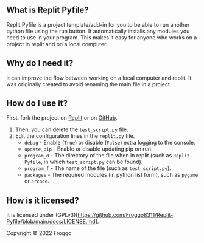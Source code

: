 ## What is Replit Pyfile?
Replit Pyfile is a project template/add-in for you to be able to run another python file using the run button. It automatically installs any modules you need to use in your program. This makes it easy for anyone who works on a project in replit and on a local computer.

## Why do I need it?
It can improve the flow between working on a local computer and replit. It was originally created to avoid renaming the main file in a project.

## How do I use it?
First, fork the project on [Replit](https://replit.com/@Froggo8311/Replit-Pyfile) or on [GitHub](https://github.com/Froggo8311/Replit-Pyfile).

1. Then, you can delete the `test_script.py` file.
2. Edit the configuration lines in the `replit.py` file.
   - `debug` - Enable (`True`) or disable (`False`) extra logging to the console.
   - `update_pip` - Enable or disable updating pip on run.
   - `program_d` - The directory of the file when in replit (such as `Replit-Pyfile`, in which `test_script.py` can be found).
   - `program_f` - The name of the file (such as `test_script.py`).
   - `packages` - The required modules (in python list form), such as `pygame` or `arcade`.

## How is it licensed?
It is licensed under (GPLv3)[https://github.com/Froggo8311/Replit-Pyfile/blob/main/docs/LICENSE.md].

Copyright © 2022 Froggo
